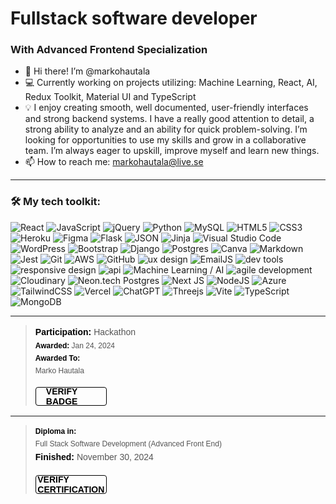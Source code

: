 <h1>Fullstack software developer</h1>
<h3> With Advanced Frontend Specialization</h3>

- 👋 Hi there! I’m @markohautala
- 💻 Currently working on projects utilizing: Machine Learning, React, AI, Redux Toolkit, Material UI and TypeScript
- 💡 I enjoy creating smooth, well documented, user-friendly interfaces and strong backend systems. I have a really good attention to detail, a strong ability to analyze and an ability for quick problem-solving. I’m looking for opportunities to use my skills and grow in a collaborative team. I’m always eager to upskill, improve myself and learn new things.
- 📫 How to reach me: markohautala@live.se
  
<hr>
<h3>🛠️ My tech toolkit:</h3>

![React](https://img.shields.io/badge/react-%2320232a.svg?style=for-the-badge&logo=react&logoColor=%2361DAFB)
![JavaScript](https://img.shields.io/badge/javascript-%23323330.svg?style=for-the-badge&logo=javascript&logoColor=%23F7DF1E)
![jQuery](https://img.shields.io/badge/jquery-%230769AD.svg?style=for-the-badge&logo=jquery&logoColor=white)
![Python](https://img.shields.io/badge/python-3670A0?style=for-the-badge&logo=python&logoColor=ffdd54)
![MySQL](https://img.shields.io/badge/mysql-%2300f.svg?style=for-the-badge&logo=mysql&logoColor=white)
![HTML5](https://img.shields.io/badge/html5-%23E34F26.svg?style=for-the-badge&logo=html5&logoColor=white)
![CSS3](https://img.shields.io/badge/css3-%231572B6.svg?style=for-the-badge&logo=css3&logoColor=white)
![Heroku](https://img.shields.io/badge/heroku-%23430098.svg?style=for-the-badge&logo=heroku&logoColor=white)
![Figma](https://img.shields.io/badge/figma-%23F24E1E.svg?style=for-the-badge&logo=figma&logoColor=white)
![Flask](https://img.shields.io/badge/flask-%23000.svg?style=for-the-badge&logo=flask&logoColor=white)
<img  src="https://img.shields.io/badge/JSON-71797E?style=for-the-badge&logoColor=#3A506B" alt="JSON">
![Jinja](https://img.shields.io/badge/jinja-white.svg?style=for-the-badge&logo=jinja&logoColor=black)
![Visual Studio Code](https://img.shields.io/badge/Visual%20Studio%20Code-0078d7.svg?style=for-the-badge&logo=visual-studio-code&logoColor=white)
![WordPress](https://img.shields.io/badge/WordPress-%23117AC9.svg?style=for-the-badge&logo=WordPress&logoColor=white)
![Bootstrap](https://img.shields.io/badge/bootstrap-%238511FA.svg?style=for-the-badge&logo=bootstrap&logoColor=white)
![Django](https://img.shields.io/badge/django-%23092E20.svg?style=for-the-badge&logo=django&logoColor=white)
![Postgres](https://img.shields.io/badge/postgres-%23316192.svg?style=for-the-badge&logo=postgresql&logoColor=white)
![Canva](https://img.shields.io/badge/Canva-%2300C4CC.svg?style=for-the-badge&logo=Canva&logoColor=white)
![Markdown](https://img.shields.io/badge/markdown-%23000000.svg?style=for-the-badge&logo=markdown&logoColor=white)
![Jest](https://img.shields.io/badge/-jest-%23C21325?style=for-the-badge&logo=jest&logoColor=white)
![Git](https://img.shields.io/badge/git-%23F05033.svg?style=for-the-badge&logo=git&logoColor=white)
![AWS](https://img.shields.io/badge/AWS-%23FF9900.svg?style=for-the-badge&logo=amazon-aws&logoColor=white)
![GitHub](https://img.shields.io/badge/github-%23121011.svg?style=for-the-badge&logo=github&logoColor=white)
<img  src="https://img.shields.io/badge/UX Design-ffc0cb?style=for-the-badge&logoColor=#3A506B" alt="ux design">
<img  src="https://img.shields.io/badge/EmailJS-CD5C5C?style=for-the-badge&logoColor=#3A506B" alt="EmailJS">
<img  src="https://img.shields.io/badge/Dev Tools-CCCCFF?style=for-the-badge&logoColor=#3A506B" alt="dev tools">
<img  src="https://img.shields.io/badge/Responsive Design-0b1a45?style=for-the-badge&logoColor=#3A506B" alt="responsive design">
<img  src="https://img.shields.io/badge/API-000000?style=for-the-badge&logoColor=#3A506B" alt="api">
<img  src="https://img.shields.io/badge/Machine Learning / AI-34495E?style=for-the-badge&logoColor=#3A506B" alt="Machine Learning / AI">
<img  src="https://img.shields.io/badge/Agile Development-117A65?style=for-the-badge&logoColor=#99A3A4" alt="agile development">
<img  src="https://img.shields.io/badge/Cloudinary-3246BF?style=for-the-badge&logoColor=#99A3A4" alt="Cloudinary">
<img  src="https://img.shields.io/badge/Neon.tech Postgres-01E59A?style=for-the-badge&logoColor=#000000" alt="Neon.tech Postgres">
![Next JS](https://img.shields.io/badge/Next-black?style=for-the-badge&logo=next.js&logoColor=white)
![NodeJS](https://img.shields.io/badge/node.js-6DA55F?style=for-the-badge&logo=node.js&logoColor=white)
![Azure](https://img.shields.io/badge/azure-%230072C6.svg?style=for-the-badge&logo=microsoftazure&logoColor=white)
![TailwindCSS](https://img.shields.io/badge/tailwindcss-%2338B2AC.svg?style=for-the-badge&logo=tailwind-css&logoColor=white)
![Vercel](https://img.shields.io/badge/vercel-%23000000.svg?style=for-the-badge&logo=vercel&logoColor=white)
![ChatGPT](https://img.shields.io/badge/chatGPT-74aa9c?style=for-the-badge&logo=openai&logoColor=white)
![Threejs](https://img.shields.io/badge/threejs-black?style=for-the-badge&logo=three.js&logoColor=white)
![Vite](https://img.shields.io/badge/vite-%23646CFF.svg?style=for-the-badge&logo=vite&logoColor=white)
![TypeScript](https://img.shields.io/badge/typescript-%23007ACC.svg?style=for-the-badge&logo=typescript&logoColor=white)
![MongoDB](https://img.shields.io/badge/MongoDB-%234ea94b.svg?style=for-the-badge&logo=mongodb&logoColor=white)


<hr>

<blockquote class="badgr-badge" style="font-family: Helvetica, Roboto, 'Segoe UI', Calibri, sans-serif;">
    <p class="badgr-badge-participation" style="margin: 0; font-size: 14px; font-style: normal; font-stretch: normal; line-height: 1.67; letter-spacing: normal; text-align: left; color: #555555;">
        <strong style="font-size: 14px; font-weight: bold; font-style: normal; font-stretch: normal; line-height: 1.67; letter-spacing: normal; text-align: left; color: #000;">Participation: </strong>
        Hackathon
    </p>
    <p class="badgr-badge-date" style="margin: 0; font-size: 12px; font-style: normal; font-stretch: normal; line-height: 1.67; letter-spacing: normal; text-align: left; color: #555555;">
        <strong style="font-size: 12px; font-weight: bold; font-style: normal; font-stretch: normal; line-height: 1.67; letter-spacing: normal; text-align: left; color: #000;">Awarded: </strong>
        Jan 24, 2024
    </p>
    <p class="badgr-badge-recipient" style="margin: 0; font-size: 12px; font-style: normal; font-stretch: normal; line-height: 1.67; letter-spacing: normal; text-align: left; color: #555555;">
        <strong style="font-size: 12px; font-weight: bold; font-style: normal; font-stretch: normal; line-height: 1.67; letter-spacing: normal; text-align: left; color: #000;">Awarded To: </strong>
        <span style="display: block;">Marko Hautala</span>
    </p>
    <p style="margin: 16px 0; padding: 0;">
        <a class="badgr-badge-verify" target="_blank" href="https://eu.badgr.com/public/assertions/ZRUiU4Q2R52vnJjw8SbO5w?identity__email=markohautala@live.se" style="box-sizing: content-box; display: flex; align-items: center; justify-content: center; margin: 0; font-size: 14px; font-weight: bold; width: 80px; height: 16px; border-radius: 4px; border: solid 1px black; text-decoration: none; padding: 6px 16px; margin: 16px 0; color: black;">
            VERIFY BADGE
        </a>
    </p>
</blockquote>



<hr>

<blockquote class="badgr-badge" style="font-family: Helvetica, Roboto, 'Segoe UI', Calibri, sans-serif;">
        <p class="badgr-badge-recipient" style="margin: 0; font-size: 12px; font-style: normal; font-stretch: normal; line-height: 1.67; letter-spacing: normal; text-align: left; color: #555555;">
        <strong style="font-size: 12px; font-weight: bold; font-style: normal; font-stretch: normal; line-height: 1.67; letter-spacing: normal; text-align: left; color: #000;">Diploma in: </strong>
        <span style="display: block;">Full Stack Software Development (Advanced Front End)</span>
    </p>
    <p class="badgr-badge-participation" style="margin: 0; font-size: 14px; font-style: normal; font-stretch: normal; line-height: 1.67; letter-spacing: normal; text-align: left; color: #555555;">
        <strong style="font-size: 14px; font-weight: bold; font-style: normal; font-stretch: normal; line-height: 1.67; letter-spacing: normal; text-align: left; color: #000;">Finished: </strong>
        November 30, 2024
    <p style="margin: 16px 0; padding: 0;">
        <a class="badgr-badge-verify" target="_blank" href="https://www.credential.net/70dae9b5-f880-434f-9af6-ba2c5d5e207b#acc.XfSWuONA" style="box-sizing: content-box; display: flex; align-items: center; justify-content: center; margin: 0; font-size: 14px; font-weight: bold; width: 80px; height: 16px; border-radius: 4px; border: solid 1px black; text-decoration: none; padding: 6px 16px; margin: 16px 0; color: black;">
            VERIFY CERTIFICATION
        </a>
    </p>
</blockquote>

